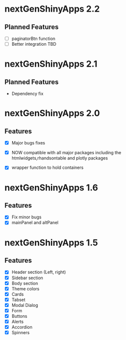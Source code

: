 # nextGenShinyApps 2.2

## Planned Features


 - [ ] paginatorBtn function
 - [ ] Better integration TBD

# nextGenShinyApps 2.1

## Planned Features


 - Dependency fix

# nextGenShinyApps 2.0

## Features

 - [x] Major bugs fixes
 - [x] NOW compatible with all major packages including the htmlwidgets,rhandsontable and plotly packages
 - [x] wrapper function to hold containers



# nextGenShinyApps 1.6

## Features

 - [x] Fix minor bugs
 - [x] mainPanel and altPanel

# nextGenShinyApps 1.5

## Features

 - [x] Header section (Left, right)
 - [x] Sidebar section
 - [x] Body section
 - [x] Theme colors
 - [x] Cards
 - [x] Tabset
 - [x] Modal Dialog
 - [x] Form
 - [x] Buttons
 - [x] Alerts
 - [x] Accordion
 - [x] Spinners
